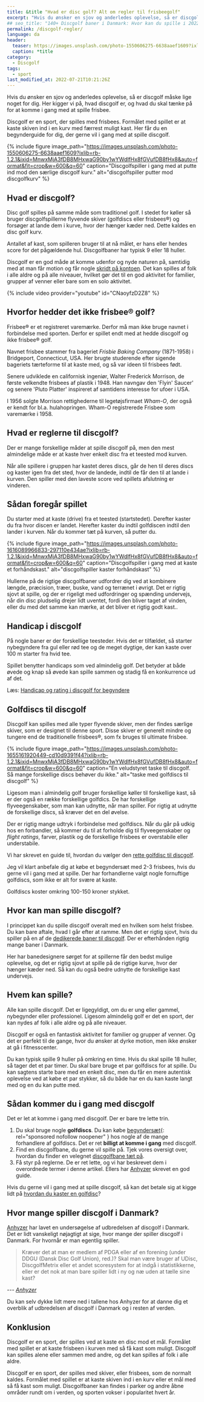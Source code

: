```yaml
---
title: &title "Hvad er disc golf? Alt om regler til frisbeegolf"
excerpt: "Hvis du ønsker en sjov og anderledes oplevelse, så er discgolf måske lige noget for dig. Her kigger vi på, hvad frisbeegolf er, og hvad du skal tænke på for at komme i gang med at spille frisbee."
## seo_title: "140+ Discgolf baner i Danmark: Hvor kan du spille i 2022?"
permalink: /discgolf-regler/
language: da
header:
  teaser: https://images.unsplash.com/photo-1550606275-6638aaef1609?ixlib=rb-1.2.1&ixid=MnwxMjA3fDB8MHxwaG90by1wYWdlfHx8fGVufDB8fHx8&auto=format&fit=crop&h=300&w=400&q=10
  caption: *title
category:
  - Discgolf
tags:
  - sport
last_modified_at: 2022-07-21T10:21:26Z
---
```


Hvis du ønsker en sjov og anderledes oplevelse, så er discgolf måske lige noget for dig. Her kigger vi på, hvad discgolf er, og hvad du skal tænke på for at komme i gang med at spille frisbee.

Discgolf er en sport, der spilles med frisbees. Formålet med spillet er at kaste skiven ind i en kurv med færrest muligt kast. Her får du en begynderguide for dig, der gerne vil i gang med at spille discgolf.

{% include figure image_path="https://images.unsplash.com/photo-1550606275-6638aaef1609?ixlib=rb-1.2.1&ixid=MnwxMjA3fDB8MHxwaG90by1wYWdlfHx8fGVufDB8fHx8&auto=format&fit=crop&w=600&q=60" caption="Discgolfspiller i gang med at putte ind mod den særlige discgolf kurv." alt="discgolfspiller putter mod discgolfkurv" %}

## Hvad er discgolf?

Disc golf spilles på samme måde som traditionel golf. I stedet for køller så bruger discgolfspillerne flyvende skiver (golfdiscs eller frisbees®) og forsøger at lande dem i kurve, hvor der hænger kæder ned. Dette kaldes en disc golf kurv.

Antallet af kast, som spilleren bruger til at nå målet, er hans  eller hendes score for det pågældende hul. Discgolfbaner har typisk 9 eller 18 huller.

Discgolf er en god måde at komme udenfor og nyde naturen på, samtidig med at man får motion og får nogle [skridt på kontoen](https://www.motionsplan.dk/skridt-pr-km-10000/). Det kan spilles af folk i alle aldre og på alle niveauer, hvilket gør det til en god aktivitet for familier, grupper af venner eller bare som en solo aktivitet.

{% include video provider="youtube" id="CNaoyfzD2Z8" %}

## Hvorfor hedder det ikke frisbee® golf?

Frisbee® er et registreret varemærke. Derfor må man ikke bruge navnet i forbindelse med sporten. Derfor er spillet endt med at hedde discgolf og ikke frisbee® golf.

Navnet frisbee stammer fra bageriet _Frisbie Baking Company_ (1871-1958) i Bridgeport, Connecticut, USA. Her brugte studerende efter sigende bageriets tærteforme til at kaste med, og så var ideen til frisbees født.

Senere udviklede en californisk ingeniør, Walter Frederick Morrison, de første velkendte frisbees af plastik i 1948.  Han navngav den 'Flyin' Saucer' og senere 'Pluto Platter' inspireret af samtidens interesse for ufoer i USA.

I 1956 solgte Morrison rettighederne til legetøjsfirmaet _Wham-O_, der også er kendt for bl.a. hulahopringen. Wham-O registrerede Frisbee som varemærke i 1958.

## Hvad er reglerne til discgolf?

Der er mange forskellige måder at spille discgolf på, men den mest almindelige måde er at kaste hver enkelt disc fra et teested mod kurven.

Når alle spillere i gruppen har kastet deres discs, går de hen til deres discs og kaster igen fra det sted, hvor de landede, indtil de får den til at lande i kurven. Den spiller med den laveste score  ved spillets afslutning er vinderen.

## Sådan foregår spillet

Du starter med at kaste (drive) fra et teested (startstedet). Derefter kaster du fra hvor discen er landet. Herefter kaster du indtil golfdiscen indtil den lander i kurven. Når du kommer tæt på kurven, så putter du.

{% include figure image_path="https://images.unsplash.com/photo-1616089966833-297110e434ae?ixlib=rb-1.2.1&ixid=MnwxMjA3fDB8MHxwaG90by1wYWdlfHx8fGVufDB8fHx8&auto=format&fit=crop&w=600&q=60" caption="Discgolfspiller i gang med at kaste et forhåndskast." alt="discgolfspiller kaster forhåndskast" %}

Hullerne på de rigtige discgolfbaner udfordrer dig ved at kombinere længde, præcision, træer, buske, vand og terrænet i øvrigt. Det er rigtig sjovt at spille, og der er rigeligt med udfordringer og spænding undervejs, når din disc pludselig drejer lidt uventet, fordi den bliver taget af vinden, eller du med det samme kan mærke, at det bliver et rigtig godt kast..

## Handicap i discgolf

På nogle baner er der forskellige teesteder. Hvis det er tilfældet, så starter nybegyndere fra gul eller rød tee og de meget dygtige, der kan kaste over 100 m starter fra hvid tee.

Spillet benytter handicaps som ved almindelig golf. Det betyder at både øvede og knap så øvede kan spille sammen og stadig få en konkurrence ud af det.

Læs: [Handicap og rating i discgolf for begyndere](/discgolf-handicap/)

## Golfdiscs til discgolf

Discgolf kan spilles med alle typer flyvende skiver, men der findes særlige skiver, som er designet til denne sport. Disse skiver er generelt mindre og tungere end de traditionelle frisbees®, som fx bruges til ultimate frisbee.

{% include figure image_path="https://images.unsplash.com/photo-1655161920449-cd10d9391f44?ixlib=rb-1.2.1&ixid=MnwxMjA3fDB8MHxwaG90by1wYWdlfHx8fGVufDB8fHx8&auto=format&fit=crop&w=600&q=60" caption="En veludstyret taske til discgolf. Så mange forskellige discs behøver du ikke." alt="taske med golfdiscs til discgolf" %}

Ligesom man i almindelig golf bruger forskellige køller til forskellige kast, så er der også en række forskellige golfdics. De har forskellige flyveegenskaber, som man kan udnytte, når man spiller. For rigtig at udnytte de forskellige discs, så kræver det en del øvelse.

Der er rigtig mange udtryk i forbindelse med golfdiscs. Når du går på udkig hos en forbandler, så kommer du til at forholde dig til flyveegenskaber og _flight ratings_, farver, plastik og de forskellige frisbees er overstabile eller understabile.

Vi har skrevet en guide til, hvordan du vælger den [rette golfdisc til discgolf](/golfdisc-til-discgolf/).

Jeg vil klart anbefale dig at købe et begyndersæt med 2-3 frisbees, hvis du gerne vil i gang med at spille. Der har forhandlerne valgt nogle fornuftige golfdiscs, som ikke er alt for svære at kaste.

Golfdiscs koster omkring 100-150 kroner stykket.

## Hvor kan man spille discgolf?

I princippet kan du spille discgolf overalt med en hvilken som helst frisbee. Du kan bare aftale, hvad I går efter at ramme. Men det er rigtig sjovt, hvis du spiller på en af de [dedikerede baner til discgolf](/discgolf-baner/). Der er efterhånden rigtig mange baner i Danmark.

Her har banedesignere sørget for at spillerne får den bedst mulige oplevelse, og det er rigtig sjovt at spille på de rigtige kurve, hvor der hænger kæder ned. Så kan du også bedre udnytte de forskellige kast undervejs.

## Hvem kan spille?

Alle kan spille discgolf. Det er ligegyldigt, om du er ung eller gammel, nybegynder eller professionel. Ligesom almindelig golf er det en sport, der kan nydes af folk i alle aldre og på alle niveauer.

Discgolf er også en fantastisk aktivitet for familier og grupper af venner. Og det er perfekt til de gange, hvor  du ønsker at dyrke motion, men ikke ønsker at gå i fitnesscenter.

Du kan typisk spille 9 huller på omkring en time. Hvis du skal spille 18 huller, så tager det et par timer. Du skal bare bruge et par golfdiscs for at spille. Du kan sagtens starte bare med en enkelt disc, men du får en mere autentisk oplevelse ved at købe et par stykker, så du både har en du kan kaste langt med og en du kan putte med.

## Sådan kommer du i gang med discgolf

Det er let at komme i gang med discgolf. Der er bare tre lette trin.

1. Du skal bruge nogle **golfdiscs**. Du kan købe [begyndersæt](https://www.partner-ads.com/dk/klikbanner.php?partnerid=28187&bannerid=94606){: rel="sponsored nofollow noopener" } hos nogle af de mange forhandlere af golfdiscs. Det er ret **billigt at komme i gang** med discgolf.
2. Find en discgolfbane, du gerne vil spille på. Tjek vores oversigt over, hvordan du finder en velegnet [discgolfbane tæt på](/discgolf-baner/).
3. Få styr på reglerne. De er ret lette, og vi har beskrevet dem i overordnede termer i denne artikel. Ellers har [Anhyzer](https://www.anhyzer.dk/basale-disc-golf-regler/) skrevet en god guide.

Hvis du gerne vil i gang med at spille discgolf, så kan det betale sig at kigge lidt på [hvordan du kaster en golfdisc](/discgolf-teknik/)?

## Hvor mange spiller discgolf i Danmark?

[Anhyzer](https://www.anhyzer.dk/disc-golf-i-tal-2021/) har lavet en undersøgelse af udbredelsen af discgolf i Danmark. Det er lidt vanskeligt nøjagtigt at sige, hvor mange der spiller discgolf i Danmark. For hvornår er man egentlig spiller.

> Kræver det at man er medlem af PDGA eller af en forening (under DDGU (Dansk Disc Golf Union), red.)? Skal man være bruger af UDisc, DiscgolfMetrix eller et andet scoresystem for at indgå i statistikkerne, eller er det nok at man bare spiller lidt i ny og næ uden at tælle sine kast?

--- <cite>[Anhyzer](https://www.anhyzer.dk/disc-golf-i-tal-2021/)</cite>

Du kan selv dykke lidt mere ned i tallene hos Anhyzer for at danne dig et overblik af udbredelsen af discgolf i Danmark og i resten af verden.

## Konklusion

Discgolf er en sport, der spilles ved at kaste en disc mod et mål. Formålet med spillet er at kaste frisbeen i kurven med så få kast som muligt. Discgolf kan spilles alene eller sammen med andre, og det kan spilles af folk i alle aldre.

Discgolf er en sport, der spilles med skiver, eller frisbees, som de normalt kaldes. Formålet med spillet er at kaste skiven ind i en kurv eller et mål med så få kast som muligt. Discgolfbaner kan findes i parker og andre åbne områder rundt om i verden, og sporten vokser i popularitet hvert år.
